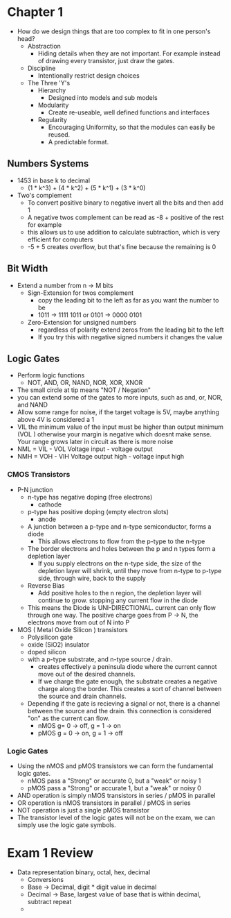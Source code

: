 # Chapter 1
- How do we design things that are too complex to fit in one person's head?
	- Abstraction
		- Hiding details when they are not important. For example instead of drawing every transistor, just draw the gates.
	- Discipline
		- Intentionally restrict design choices
	- The Three 'Y's
		- Hierarchy
			- Designed into models and sub models 
		- Modularity
			- Create re-useable, well defined functions and interfaces
		- Regularity
			- Encouraging Uniformity, so that the modules can easily be reused.
			- A predictable format.
## Numbers Systems
- 1453 in base k to decimal
	- (1 * k^3) + (4 * k^2) + (5 * k^1) + (3 * k^0) 
- Two's complement
	- To convert positive binary to negative invert all the bits and then add 1
	- A negative twos complement can be read as -8 + positive of the rest for example
	- this allows us to use addition to calculate subtraction, which is very efficient for computers
	- -5 + 5 creates overflow, but that's fine because the remaining is 0
## Bit Width
- Extend a number from n -> M bits
	- Sign-Extension for twos complement
		- copy the leading bit to the left as far as you want the number to be
		- 1011 -> 1111 1011 or 0101 -> 0000 0101
	- Zero-Extension for unsigned numbers
		- regardless of polarity extend zeros from the leading bit to the left
		- If you try this with negative signed numbers it changes the value
## Logic Gates
- Perform logic functions
	- NOT, AND, OR, NAND, NOR, XOR, XNOR
- The small circle at tip means "NOT / Negation"
- you can extend some of the gates to more inputs, such as and, or, NOR, and NAND
- Allow some range for noise, if the target voltage is 5V, maybe anything  above 4V is considered a 1
- VIL the minimum value of the input must be higher than output minimum (VOL ) otherwise your margin is negative which doesnt make sense. Your range grows later in circuit as there is more noise
- NML = VIL - VOL             Voltage input - voltage output
- NMH = VOH - VIH           Voltage output high - voltage input high
### CMOS Transistors
- P-N junction
	- n-type has negative doping (free electrons)
		- cathode
	- p-type has positive doping (empty electron slots)
		- anode
	- A junction between a p-type and n-type semiconductor, forms a diode
		- This allows electrons to flow from the p-type to the n-type
	- The border electrons and holes between the p and n types form a depletion layer
		- If you supply electrons on the n-type side, the size of the depletion layer will shrink, until they move from n-type to p-type side, through wire, back to the supply
	- Reverse Bias
		- Add positive holes to the n region, the depletion layer will continue to grow. stopping any current flow in the diode
	- This means the Diode is UNI-DIRECTIONAL. current can only flow through one way. The positive charge goes from P -> N, the electrons move from out of N into P
- MOS ( Metal Oxide Silicon ) transistors
	- Polysilicon gate
	- oxide (SiO2) insulator
	- doped silicon
	- with a p-type substrate, and n-type source / drain.
		- creates effectively a peninsula diode where the current cannot move out of the desired channels.
		- If we charge the gate enough, the substrate creates a negative charge along the border. This creates a sort of channel between the source and drain channels.
	- Depending if the gate is recieving a signal or not, there is a channel between the source and the drain. this connection is considered "on" as the current can flow.
		- nMOS g= 0 -> off, g = 1 -> on
		- pMOS g = 0 -> on, g = 1 -> off
### Logic Gates
- Using the nMOS and pMOS transistors we can form the fundamental logic gates.
	- nMOS pass a "Strong" or accurate 0, but a "weak" or noisy 1
	- pMOS pass a "Strong" or accurate 1, but a "weak" or noisy 0
- AND operation is simply nMOS transistors in series / pMOS in parallel
- OR operation is nMOS transistors in parallel / pMOS in series
- NOT operation is just a single pMOS transistor
- The transistor level of the logic gates will not be on the exam, we can simply use the logic gate symbols.


# Exam 1 Review
- Data representation binary, octal, hex, decimal
	- Conversions
	- Base  -> Decimal, digit * digit value in decimal
	- Decimal -> Base, largest value of base that is within decimal, subtract repeat
	- 